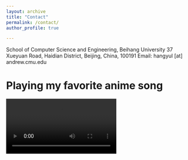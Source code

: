 ```yaml
---
layout: archive
title: "Contact"
permalink: /contact/
author_profile: true

---
```


School of Computer Science and Engineering, Beihang University
37 Xueyuan Road, Haidian District, Beijing, China, 100191
Email: hangyul [at] andrew.cmu.edu



# Playing my favorite anime song

<video  controls="controls">
      <source id="mp4" src="https://github.com/lhy9816/lhy9816.github.io/blob/master/files/Everyay%20World%2012.9.mp4?raw=true" type="video/mp4">
      </video>